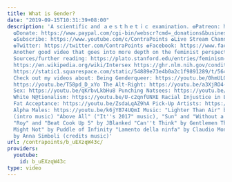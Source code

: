 ```yaml
---
title: What is Gender?
date: "2019-09-15T10:31:39+08:00"
description: 'A scientific and ａｅｓｔｈｅｔｉｃ examination. ✿Patreon: https://www.patreon.com/contrapoints
  ✿Donate: https://www.paypal.com/cgi-bin/webscr?cmd=_donations&business=QAXL4AUZAQY7C&lc=US&item_name=ContraPoints&currency_code=USD&bn=PP%2dDonationsBF%3abtn_donateCC_LG%2egif%3aNonHosted
  ✿Subscribe: https://www.youtube.com/c/ContraPoints ✿Live Stream Channel: https://www.youtube.com/c/ContraPointsLive
  ✿Twitter: https://twitter.com/ContraPoints ✿Facebook: https://www.facebook.com/ContraPoints/
  Another good video that goes into more depth on the feminist perspectives: https://youtu.be/seUVb7gbrTY
  Sources/further reading: https://plato.stanford.edu/entries/feminism-gender/ https://plato.stanford.edu/entries/feminism-trans/
  https://en.wikipedia.org/wiki/Intersex https://ghr.nlm.nih.gov/condition/swyer-syndrome
  https://static1.squarespace.com/static/54889e73e4b0a2c1f9891289/t/564b61a4e4b04eca59c4d232/1447780772744/Ludwig.Wittgenstein.-.Philosophical.Investigations.pdf
  Check out my videos about: Being Genderqueer: https://youtu.be/0hmULQc5jIw BDSM:
  https://youtu.be/T58pd_D_xYo The Alt-Right: https://youtu.be/a3XjRO4-kGk Casual
  Sex: https://youtu.be/qKrbvLkbHu8 Punching Natsees: https://youtu.be/iEyL1rDe60w
  White N@tionalism: https://youtu.be/U-c2qnfUNXE Racial Injustice in Baltimore: https://youtu.be/8r6GBo_7UNc
  Fat Acceptance: https://youtu.be/ZsdaLqAZ9hA Pick-Up Artists: https://youtu.be/bTomsgnRZFk
  Alpha Males: https://youtu.be/k6jYB74UQmI Music: "Lighter Than Air" by Wontolla
  (intro music) "Above All" ("It''s 2017" music), "Sun" and "Without a Sound" by HOME
  "Roy" and "Beat Cook Up 5" by JBlanked "Can''t Think" by Gentlemen Thieves "They
  Might Not" by Puddle of Infinity "Lamento della ninfa" by Claudio Monteverdi, performed
  by Anna Simboli (credits music)'
url: /contrapoints/b_uEXzqW43c/
providers:
  youtube:
    id: b_uEXzqW43c
type: video
---
```

